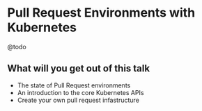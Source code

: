 Pull Request Environments with Kubernetes
=========================================

@todo

## What will you get out of this talk

* The state of Pull Request environments
* An introduction to the core Kubernetes APIs
* Create your own pull request infastructure